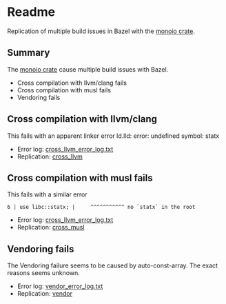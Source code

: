 # Readme

Replication of multiple build issues in Bazel with the [monoio crate](https://github.com/bytedance/monoio/tree/master/monoio).

## Summary

The  [monoio crate](https://github.com/bytedance/monoio/tree/master/monoio) cause multiple build issues with Bazel.

* Cross compilation with llvm/clang fails
* Cross compilation with musl fails
* Vendoring fails

## Cross compilation with llvm/clang

This fails with an apparent linker error ld.lld: error: undefined symbol: statx

* Error log: [cross_llvm_error_log.txt](cross_llvm/cross_llvm_error_log.txt)
* Replication: [cross_llvm](cross_llvm/README.md)

## Cross compilation with musl fails

This fails with a similar error 

``6 | use libc::statx;
|     ^^^^^^^^^^^ no `statx` in the root``

* Error log: [cross_llvm_error_log.txt](cross_musl/cross_musl_error_log.txt)
* Replication: [cross_musl](cross_musl/README.md)


## Vendoring fails

The Vendoring failure seems to be caused by auto-const-array.
The exact reasons seems unknown.

* Error log: [vendor_error_log.txt](vendor/vendor_error_log.txt)
* Replication: [vendor](vendor/README.md)